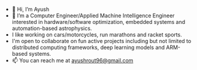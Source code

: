 - 👋 Hi, I’m Ayush
- 👀 I’m a Computer Engineer/Applied Machine Intelligence Engineer interested in hardware/software optimization, embedded systems and automation-based astrophysics. 
- I like working on cars/motorcycles, run marathons and racket sports. 
- I'm open to collaborate on fun active projects including but not limited to distributed computing frameworks, deep learning models and ARM-based systems. 
- 📫 You can reach me at ayushrout96@gmail.com

<!---
axr6077/axr6077 is a ✨ special ✨ repository because its `README.md` (this file) appears on your GitHub profile.
You can click the Preview link to take a look at your changes.
--->
